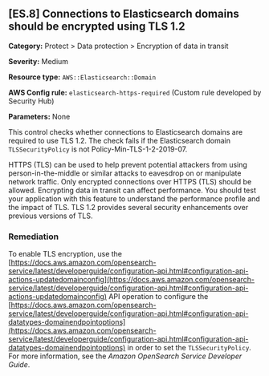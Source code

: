 ## \[ES\.8\] Connections to Elasticsearch domains should be encrypted using TLS 1\.2<a name="fsbp-es-8"></a>

**Category:** Protect > Data protection > Encryption of data in transit

**Severity:** Medium

**Resource type:** `AWS::Elasticsearch::Domain`

**AWS Config rule:** `elasticsearch-https-required` \(Custom rule developed by Security Hub\)

**Parameters:** None

This control checks whether connections to Elasticsearch domains are required to use TLS 1\.2\. The check fails if the Elasticsearch domain `TLSSecurityPolicy` is not Policy\-Min\-TLS\-1\-2\-2019\-07\.

HTTPS \(TLS\) can be used to help prevent potential attackers from using person\-in\-the\-middle or similar attacks to eavesdrop on or manipulate network traffic\. Only encrypted connections over HTTPS \(TLS\) should be allowed\. Encrypting data in transit can affect performance\. You should test your application with this feature to understand the performance profile and the impact of TLS\. TLS 1\.2 provides several security enhancements over previous versions of TLS\.

### Remediation<a name="es-8-remediation"></a>

To enable TLS encryption, use the [https://docs.aws.amazon.com/opensearch-service/latest/developerguide/configuration-api.html#configuration-api-actions-updatedomainconfig](https://docs.aws.amazon.com/opensearch-service/latest/developerguide/configuration-api.html#configuration-api-actions-updatedomainconfig) API operation to configure the [https://docs.aws.amazon.com/opensearch-service/latest/developerguide/configuration-api.html#configuration-api-datatypes-domainendpointoptions](https://docs.aws.amazon.com/opensearch-service/latest/developerguide/configuration-api.html#configuration-api-datatypes-domainendpointoptions) in order to set the `TLSSecurityPolicy`\. For more information, see the *Amazon OpenSearch Service Developer Guide*\.

